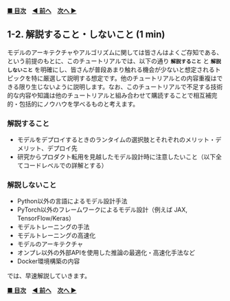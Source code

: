 **[■ 目次](https://github.com/CyberAgentAILab/model-acceleration-tutorial/tree/main?tab=readme-ov-file#table-of-contents)**　**[◀ 前へ](https://github.com/CyberAgentAILab/model-acceleration-tutorial/blob/main/01_Introduction/1_1-Purpose_of_this_tutorial.md)**　**[次へ ▶](https://github.com/CyberAgentAILab/model-acceleration-tutorial/blob/main/02_Runtime/2_1-Runtime_Options.md)**

## 1-2. 解説すること・しないこと (1 min)
モデルのアーキテクチャやアルゴリズムに関しては皆さんはよくご存知である、という前提のもとに、このチュートリアルでは、以下の通り **`解説すること`** と **`解説しないこと`** を明確にし、皆さんが普段あまり触れる機会が少ないと想定されるトピックを特に厳選して説明する想定です。他のチュートリアルとの内容重複はできる限り生じないように説明します。なお、このチュートリアルで不足する技術的な内容や知識は他のチュートリアルと組み合わせて購読することで相互補完的・包括的にノウハウを学べるものと考えます。

### 解説すること
- モデルをデプロイするときのランタイムの選択肢とそれぞれのメリット・デメリット、デプロイ先
- 研究からプロダクト転用を見越したモデル設計時に注意したいこと（以下全てコードレベルでの詳解とする）

### 解説しないこと
- Python以外の言語によるモデル設計手法
- PyTorch以外のフレームワークによるモデル設計（例えば JAX, TensorFlow/Keras）
- モデルトレーニングの手法
- モデルトレーニングの高速化
- モデルのアーキテクチャ
- オンプレ以外の外部APIを使用した推論の最適化・高速化手法など
- Docker環境構築の内容

では、早速解説していきます。

**[■ 目次](https://github.com/CyberAgentAILab/model-acceleration-tutorial/tree/main?tab=readme-ov-file#table-of-contents)**　**[◀ 前へ](https://github.com/CyberAgentAILab/model-acceleration-tutorial/blob/main/01_Introduction/1_1-Purpose_of_this_tutorial.md)**　**[次へ ▶](https://github.com/CyberAgentAILab/model-acceleration-tutorial/blob/main/02_Runtime/2_1-Runtime_Options.md)**
